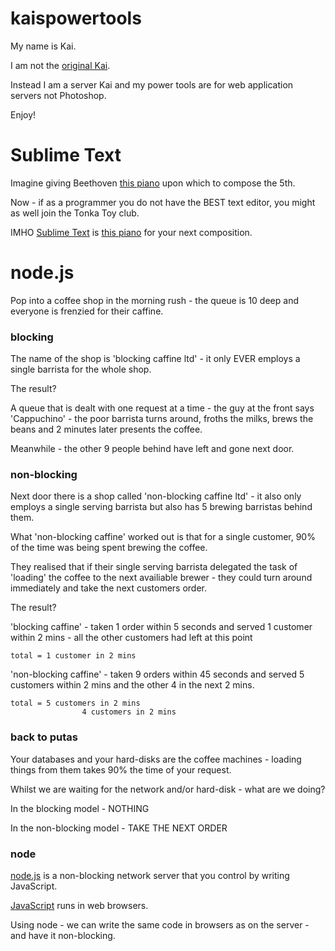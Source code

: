 kaispowertools
==============

My name is Kai.

I am not the [original Kai](http://en.wikipedia.org/wiki/Kai's_Power_Tools).

Instead I am a server Kai and my power tools are for web application servers not Photoshop.

Enjoy!

# Sublime Text

Imagine giving Beethoven [this piano](http://www.amazon.co.uk/LeapFrog-19204-Poppin-Play-Piano/dp/B00804BDE0/ref=sr_1_2?ie=UTF8&qid=1375516681&sr=8-2&keywords=toy+piano) upon which to compose the 5th.

Now - if as a programmer you do not have the BEST text editor, you might as well join the Tonka Toy club.

IMHO [Sublime Text](http://www.sublimetext.com/) is [this piano](http://georgepianoworld.blogspot.co.uk/2012/07/the-most-expensive-piano-in-world-ever.html) for your next composition.

# node.js

Pop into a coffee shop in the morning rush - the queue is 10 deep and everyone is frenzied for their caffine.

### blocking

The name of the shop is 'blocking caffine ltd' - it only EVER employs a single barrista for the whole shop.

The result?

A queue that is dealt with one request at a time - the guy at the front says 'Cappuchino' - the poor barrista turns around, froths the milks, brews the beans and 2 minutes later presents the coffee.

Meanwhile - the other 9 people behind have left and gone next door.

### non-blocking

Next door there is a shop called 'non-blocking caffine ltd' - it also only employs a single serving barrista but also has 5 brewing barristas behind them.

What 'non-blocking caffine' worked out is that for a single customer, 90% of the time was being spent brewing the coffee.

They realised that if their single serving barrista delegated the task of 'loading' the coffee to the next availiable brewer - they could turn around immediately and take the next customers order.

The result?

'blocking caffine' - taken 1 order within 5 seconds and served 1 customer within 2 mins - all the other customers had left at this point

	total = 1 customer in 2 mins

'non-blocking caffine' - taken 9 orders within 45 seconds and served 5 customers within 2 mins and the other 4 in the next 2 mins.

	total = 5 customers in 2 mins
					4 customers in 2 mins

### back to putas

Your databases and your hard-disks are the coffee machines - loading things from them takes 90% the time of your request.

Whilst we are waiting for the network and/or hard-disk - what are we doing?

In the blocking model - NOTHING

In the non-blocking model - TAKE THE NEXT ORDER

### node

[node.js](http://nodejs.org/) is a non-blocking network server that you control by writing JavaScript.

[JavaScript](http://www.crockford.com/javascript/javascript.html) runs in web browsers.

Using node - we can write the same code in browsers as on the server - and have it non-blocking.





